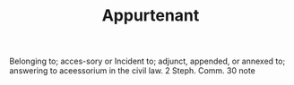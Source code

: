 ---
title: Appurtenant
letter: A
permalink: "/definitions/appurtenant.html"
body: Belonging to; acces-sory or Incident to; adjunct, appended, or annexed to; answering
  to aceessorium in the civil law. 2 Steph. Comm. 30 note
published_at: '2018-07-07'
source: Black's Law Dictionary
layout: post
---